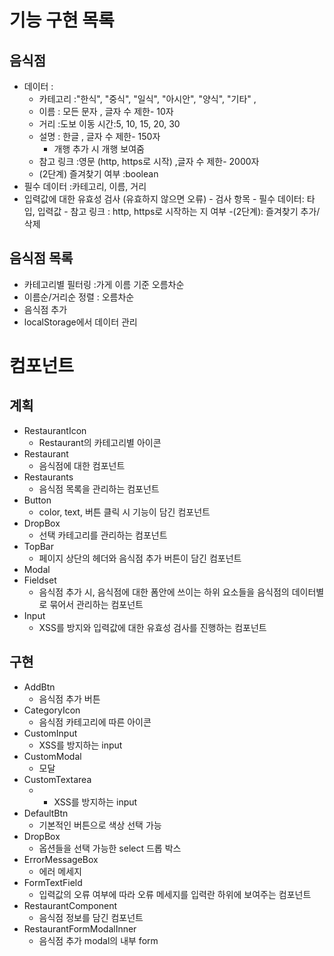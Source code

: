 # 기능 구현 목록

## 음식점

- 데이터 :
  - 카테고리 :"한식", "중식", "일식", "아시안", "양식", "기타" ,
  - 이름 : 모든 문자 , 글자 수 제한- 10자
  - 거리 :도보 이동 시간:5, 10, 15, 20, 30
  - 설명 : 한글 , 글자 수 제한- 150자
    - 개행 추가 시 개행 보여줌
  - 참고 링크 :영문 (http, https로 시작) ,글자 수 제한- 2000자
  - (2단계) 즐겨찾기 여부 :boolean
- 필수 데이터 :카테고리, 이름, 거리
- 입력값에 대한 유효성 검사 (유효하지 않으면 오류) - 검사 항목 - 필수 데이터: 타입, 입력값 - 참고 링크 : http, https로 시작하는 지 여부
  -(2단계): 즐겨찾기 추가/삭제

## 음식점 목록

- 카테고리별 필터링 :가게 이름 기준 오름차순
- 이름순/거리순 정렬 : 오름차순
- 음식점 추가
- localStorage에서 데이터 관리

# 컴포넌트

## 계획

- RestaurantIcon
  - Restaurant의 카테고리별 아이콘
- Restaurant
  - 음식점에 대한 컴포넌트
- Restaurants
  - 음식점 목록을 관리하는 컴포넌트
- Button
  - color, text, 버튼 클릭 시 기능이 담긴 컴포넌트
- DropBox
  - 선택 카테고리를 관리하는 컴포넌트
- TopBar
  - 페이지 상단의 헤더와 음식점 추가 버튼이 담긴 컴포넌트
- Modal
- Fieldset
  - 음식점 추가 시, 음식점에 대한 폼안에 쓰이는 하위 요소들을 음식점의 데이터별로 묶어서 관리하는 컴포넌트
- Input
  - XSS를 방지와 입력값에 대한 유효성 검사를 진행하는 컴포넌트

## 구현

- AddBtn
  - 음식점 추가 버튼
- CategoryIcon
  - 음식점 카테고리에 따른 아이콘
- CustomInput
  - XSS를 방지하는 input
- CustomModal
  - 모달
- CustomTextarea
  - - XSS를 방지하는 input
- DefaultBtn
  - 기본적인 버튼으로 색상 선택 가능
- DropBox
  - 옵션들을 선택 가능한 select 드롭 박스
- ErrorMessageBox
  - 에러 메세지
- FormTextField
  - 입력값의 오류 여부에 따라 오류 메세지를 입력란 하위에 보여주는 컴포넌트
- RestaurantComponent
  - 음식점 정보를 담긴 컴포넌트
- RestaurantFormModalInner
  - 음식점 추가 modal의 내부 form
